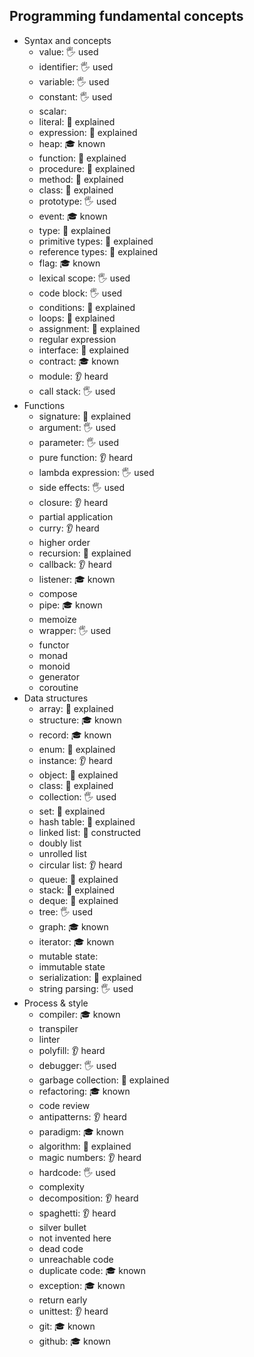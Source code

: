 ## Programming fundamental concepts

- Syntax and concepts
  - value: 🖐️ used
  - identifier: 🖐️ used
  - variable: 🖐️ used
  - constant: 🖐️ used
  - scalar:
  - literal: 🙋 explained
  - expression: 🙋 explained
  - heap: 🎓 known
  - function: 🙋 explained
  - procedure: 🙋 explained
  - method: 🙋 explained
  - class: 🙋 explained
  - prototype: 🖐️ used
  - event: 🎓 known
  - type: 🙋 explained
  - primitive types: 🙋 explained
  - reference types: 🙋 explained
  - flag: 🎓 known
  - lexical scope: 🖐️ used
  - code block: 🖐️ used
  - conditions: 🙋 explained
  - loops: 🙋 explained
  - assignment: 🙋 explained
  - regular expression
  - interface: 🙋 explained
  - contract: 🎓 known
  - module: 👂 heard
  - call stack: 🖐️ used
- Functions
  - signature: 🙋 explained
  - argument: 🖐️ used
  - parameter: 🖐️ used
  - pure function: 👂 heard
  - lambda expression: 🖐️ used
  - side effects: 🖐️ used
  - closure: 👂 heard
  - partial application
  - curry: 👂 heard
  - higher order
  - recursion: 🙋 explained
  - callback: 👂 heard
  - listener: 🎓 known
  - compose
  - pipe: 🎓 known
  - memoize
  - wrapper: 🖐️ used
  - functor
  - monad
  - monoid
  - generator
  - coroutine
- Data structures
  - array: 🙋 explained
  - structure: 🎓 known
  - record: 🎓 known
  - enum: 🙋 explained
  - instance: 👂 heard
  - object: 🙋 explained
  - class: 🙋 explained
  - collection: 🖐️ used
  - set: 🙋 explained
  - hash table: 🙋 explained
  - linked list: 🚀 constructed
  - doubly list
  - unrolled list
  - circular list: 👂 heard
  - queue: 🙋 explained
  - stack: 🙋 explained
  - deque: 🙋 explained
  - tree: 🖐️ used
  - graph: 🎓 known
  - iterator: 🎓 known
  - mutable state:
  - immutable state
  - serialization: 🙋 explained
  - string parsing: 🖐️ used
- Process & style
  - compiler: 🎓 known
  - transpiler
  - linter
  - polyfill: 👂 heard
  - debugger: 🖐️ used
  - garbage collection: 🙋 explained
  - refactoring: 🎓 known
  - code review
  - antipatterns: 👂 heard
  - paradigm: 🎓 known
  - algorithm: 🙋 explained
  - magic numbers: 👂 heard
  - hardcode: 🖐️ used
  - complexity
  - decomposition: 👂 heard
  - spaghetti: 👂 heard
  - silver bullet
  - not invented here
  - dead code
  - unreachable code
  - duplicate code: 🎓 known
  - exception: 🎓 known
  - return early
  - unittest: 👂 heard
  - git: 🎓 known
  - github: 🎓 known
